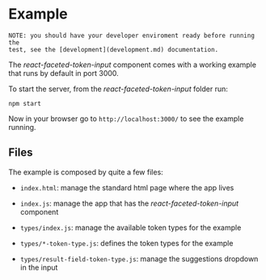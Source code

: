 # Example

    NOTE: you should have your developer enviroment ready before running the
    test, see the [development](development.md) documentation.

The *react-faceted-token-input* component comes with a working example that runs
by default in port 3000.

To start the server, from the *react-faceted-token-input* folder run:

    npm start

Now in your browser go to `http://localhost:3000/` to see the example running.

## Files

The example is composed by quite a few files:

* `index.html`: manage the standard html page where the app lives

* `index.js`: manage the app that has the *react-faceted-token-input* component

* `types/index.js`: manage the available token types for the example

* `types/*-token-type.js`: defines the token types for the example

* `types/result-field-token-type.js`: manage the suggestions dropdown in the
input
